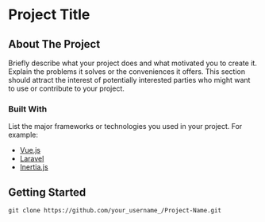 # Project Title

## About The Project

Briefly describe what your project does and what motivated you to create it. Explain the problems it solves or the conveniences it offers. This section should attract the interest of potentially interested parties who might want to use or contribute to your project.

### Built With

List the major frameworks or technologies you used in your project. For example:
- [Vue.js](https://vuejs.org/)
- [Laravel](https://laravel.com/)
- [Inertia.js](https://inertiajs.com/)

## Getting Started

```
git clone https://github.com/your_username_/Project-Name.git
```
